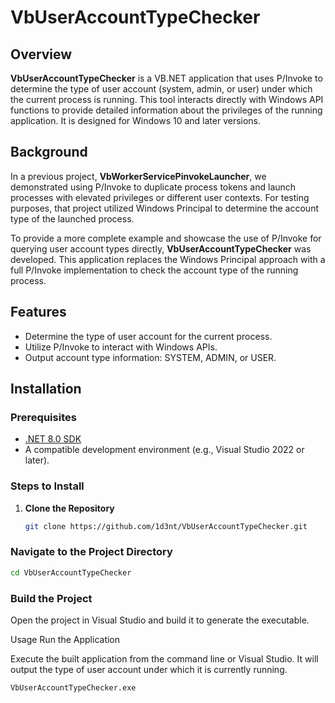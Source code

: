 # VbUserAccountTypeChecker

## Overview

**VbUserAccountTypeChecker** is a VB.NET application that uses P/Invoke to determine the type of user account (system, admin, or user) under which the current process is running. This tool interacts directly with Windows API functions to provide detailed information about the privileges of the running application. It is designed for Windows 10 and later versions.

## Background

In a previous project, **VbWorkerServicePinvokeLauncher**, we demonstrated using P/Invoke to duplicate process tokens and launch processes with elevated privileges or different user contexts. For testing purposes, that project utilized Windows Principal to determine the account type of the launched process.

To provide a more complete example and showcase the use of P/Invoke for querying user account types directly, **VbUserAccountTypeChecker** was developed. This application replaces the Windows Principal approach with a full P/Invoke implementation to check the account type of the running process.

## Features

- Determine the type of user account for the current process.
- Utilize P/Invoke to interact with Windows APIs.
- Output account type information: SYSTEM, ADMIN, or USER.

## Installation

### Prerequisites

- [.NET 8.0 SDK](https://dotnet.microsoft.com/download/dotnet/8.0)
- A compatible development environment (e.g., Visual Studio 2022 or later).

### Steps to Install

1. **Clone the Repository**

   ```bash
   git clone https://github.com/1d3nt/VbUserAccountTypeChecker.git

### Navigate to the Project Directory

   ```bash
   cd VbUserAccountTypeChecker
   ```

### Build the Project

Open the project in Visual Studio and build it to generate the executable.

Usage
Run the Application

Execute the built application from the command line or Visual Studio. It will output the type of user account under which it is currently running.

   ```Bash
   VbUserAccountTypeChecker.exe
   ```
